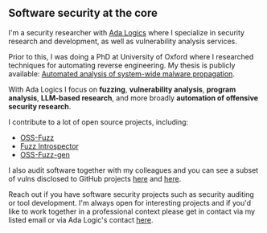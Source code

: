 ## Software security at the core
<!--
**DavidKorczynski/DavidKorczynski** is a ✨ _special_ ✨ repository because its `README.md` (this file) appears on your GitHub profile.

Here are some ideas to get you started:

- 🔭 I’m currently working on ...
- 🌱 I’m currently learning ...
- 👯 I’m looking to collaborate on ...
- 🤔 I’m looking for help with ...
- 💬 Ask me about ...
- 📫 How to reach me: ...
- 😄 Pronouns: ...
- ⚡ Fun fact: ...
-->

I'm a security researcher with [Ada Logics](https://adalogics.com) where I specialize in security
research and development, as well as vulnerability analysis services.

Prior to this, I was doing a PhD at University of Oxford where I researched techniques for
automating reverse engineering. My thesis is publicly available: [Automated analysis of system-wide malware propagation](https://ora.ox.ac.uk/objects/uuid:ef3faf5e-7733-4460-bba4-9e18893dec1e).

With Ada Logics I focus on **fuzzing**, **vulnerability analysis**, **program analysis**, **LLM-based research**, and more broadly **automation of offensive security research**.

I contribute to a lot of open source projects, including:

- [OSS-Fuzz](https://github.com/google/oss-fuzz)
- [Fuzz Introspector](https://github.com/ossf/fuzz-introspector)
-  [OSS-Fuzz-gen](https://github.com/google/oss-fuzz-gen)

I also audit software together with my colleagues and you can see a subset of vulns disclosed to GitHub projects [here](https://github.com/advisories?query=credit%3ADavidKorczynski) and [here](https://github.com/advisories?query=credit%3AAdamKorcz).

Reach out if you have software security projects such as security auditing or tool development. I'm always open for interesting projects and if you'd like to work together in a professional context please get in contact via my listed email or via Ada Logic's contact [here](https://adalogics.com/contact).
